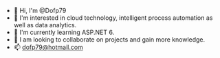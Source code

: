 - 👋 Hi, I'm @Dofp79
- 👀 I'm interested in cloud technology, intelligent process automation as well as data analytics.
- 🌱 I'm currently learning ASP.NET 6.
- 💞️ I am looking to collaborate on projects and gain more knowledge.
- 📫 dofp79@hotmail.com

<!---
Dofp79/Dofp79 is a ✨ special ✨ repository because its `README.md` (this file) appears on your GitHub profile.
You can click the Preview link to take a look at your changes.
--->
